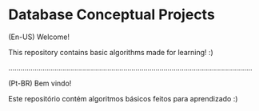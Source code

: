 # Database Conceptual Projects

(En-US)
Welcome!

This repository contains basic algorithms made for learning! :)

.........................................................................................................................

(Pt-BR)
Bem vindo!

Este repositório contém algoritmos básicos feitos para aprendizado :)
